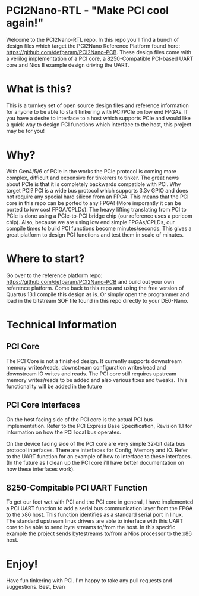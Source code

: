 # PCI2Nano-RTL - "Make PCI cool again!"

Welcome to the PCI2Nano-RTL repo. In this repo you'll find a bunch of design files which target the PCI2Nano Reference Platform found here: https://github.com/defparam/PCI2Nano-PCB. These design files come with a verilog implementation of a PCI core, a 8250-Compatible PCI-based UART core and Nios II example design driving the UART.

# What is this?
This is a turnkey set of open source design files and reference information for anyone to be able to start tinkering with PCI/PCIe on low end FPGAs. If you have a desire to interface to a host which supports PCIe and would like a quick way to design PCI functions which interface to the host, this project may be for you!

# Why?
With Gen4/5/6 of PCIe in the works the PCIe protocol is coming more complex, difficult and expensive for tinkerers to tinker. The great news about PCIe is that it is completely backwards compatible with PCI. Why target PCI? PCI is a wide bus protocol which supports 3.3v GPIO and does not require any special hard silicon from an FPGA. This means that the PCI core in this repo can be ported to any FPGA! (More imporantly it can be ported to low cost FPGA/CPLDs). The heavy lifting translating from PCI to PCIe is done using a PCIe-to-PCI bridge chip (our reference uses a pericom chip). Also, because we are using low end simple FPGAs/CPLDs, our compile times to build PCI functions become minutes/seconds. This gives a great platform to design PCI functions and test them in scale of minutes.

# Where to start?
Go over to the reference platform repo: https://github.com/defparam/PCI2Nano-PCB and build out your own reference platform. Come back to this repo and using the free version of Quartus 13.1 compile this design as is. Or simply open the programmer and load in the bitstream SOF file found in this repo directly to your DE0-Nano.

# Technical Information
## PCI Core
The PCI Core is not a finished design. It currently supports downstream memory writes/reads, downstream configuration writes/read and downstream IO writes and reads. The PCI core still requires upstream memory writes/reads to be added and also various fixes and tweaks. This functionality will be added in the future
## PCI Core Interfaces
On the host facing side of the PCI core is the actual PCI bus implementation. Refer to the PCI Express Base Specification, Revision 1.1 for information on how the PCI local bus operates.

On the device facing side of the PCI core are very simple 32-bit data bus protocol interfaces. There are interfaces for Config, Memory and IO. Refer to the UART function for an example of how to interface to these interfaces. (In the future as I clean up the PCI core i'll have better documentation on how these interfaces work).

## 8250-Compitable PCI UART Function
To get our feet wet with PCI and the PCI core in general, I have implemented a PCI UART function to add a serial bus communication layer from the FPGA to the x86 host. This function identifies as a standard serial port in linux. The standard upstream linux drivers are able to interface with this UART core to be able to send byte streams to/from the host. In this specific example the project sends bytestreams to/from a Nios processor to the x86 host.

# Enjoy!
Have fun tinkering with PCI. I'm happy to take any pull requests and suggestions.
Best,
Evan
